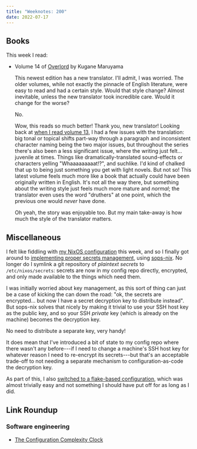 ```yaml
---
title: "Weeknotes: 200"
date: 2022-07-17
---
```


## Books

This week I read:

- Volume 14 of [Overlord][] by Kugane Maruyama

  This newest edition has a new translator.  I'll admit, I was
  worried.  The older volumes, while not exactly the pinnacle of
  English literature, were easy to read and had a certain style.
  Would that style change?  Almost inevitable, unless the new
  translator took incredible care.  Would it change for the worse?

  No.

  Wow, this reads so much better!  Thank you, new translator!  Looking
  back at [when I read volume 13][], I had a few issues with the
  translation: big tonal or topical shifts part-way through a
  paragraph and inconsistent character naming being the two major
  issues, but throughout the series there's also been a less
  significant issue, where the writing just felt... juvenile at times.
  Things like dramatically-translated sound-effects or characters
  yelling "Whaaaaaaaaat!?", and suchlike.  I'd kind of chalked that up
  to being just something you get with light novels.  But not so!
  This latest volume feels much more like a book that actually could
  have been originally written in English.  It's not all the way
  there, but something about the writing style just feels much more
  mature and *normal*; the translator even uses the word "druthers" at
  one point, which the previous one would *never* have done.

  Oh yeah, the story was enjoyable too.  But my main take-away is how
  much the style of the translator matters.

[Overlord]: https://en.wikipedia.org/wiki/Overlord_(novel_series)
[when I read volume 13]: weeknotes-142.html


## Miscellaneous

I felt like fiddling with [my NixOS configuration][] this week, and so
I finally got around to [implementing proper secrets management][],
using [sops-nix][].  No longer do I symlink a git repository of
*plaintext secrets* to `/etc/nixos/secrets`: secrets are now in my
config repo directly, encrypted, and only made available to the things
which need them.

I was initially worried about key management, as this sort of thing
can just be a case of kicking the can down the road: "ok, the secrets
are encrypted... but now I have a secret decryption key to distribute
instead".  But sops-nix solves that nicely by making it trivial to use
your SSH host key as the public key, and so your SSH *private* key
(which is already on the machine) becomes the decryption key.

No need to distribute a separate key, very handy!

It does mean that I've introduced a bit of state to my config repo
where there wasn't any before---if I need to change a machine's SSH
host key for whatever reason I need to re-encrypt its secrets---but
that's an acceptable trade-off to not needing a separate mechanism to
configuration-as-code the decryption key.

As part of this, I also [switched to a flake-based configuration][],
which was almost trivially easy and not something I should have put
off for as long as I did.

[my NixOS configuration]: https://github.com/barrucadu/nixfiles
[implementing proper secrets management]: https://github.com/barrucadu/nixfiles/pull/96
[sops-nix]: https://github.com/Mic92/sops-nix
[switched to a flake-based configuration]: https://github.com/barrucadu/nixfiles/pull/95


## Link Roundup

### Software engineering

- [The Configuration Complexity Clock](http://mikehadlow.blogspot.com/2012/05/configuration-complexity-clock.html)
